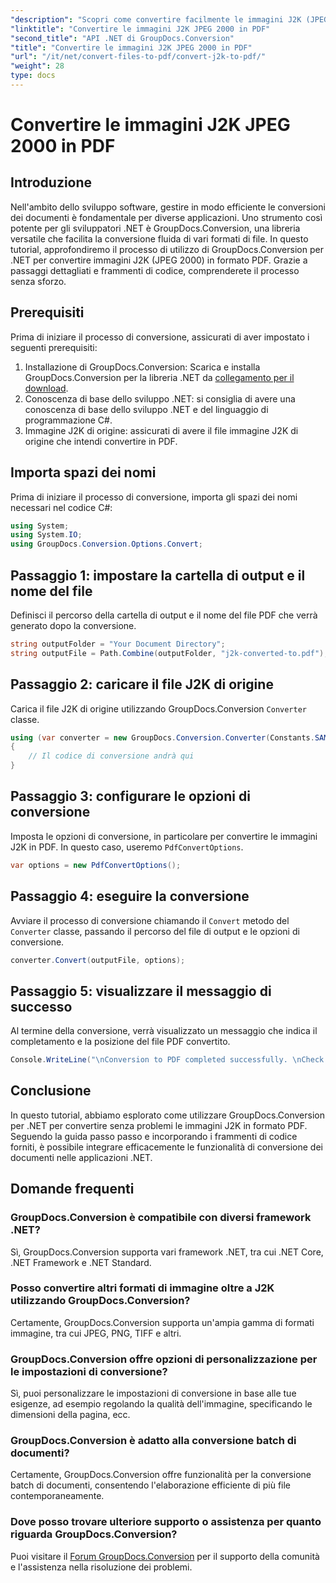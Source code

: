 ```yaml
---
"description": "Scopri come convertire facilmente le immagini J2K (JPEG 2000) in PDF utilizzando GroupDocs.Conversion per .NET. Tutorial passo passo incluso."
"linktitle": "Convertire le immagini J2K JPEG 2000 in PDF"
"second_title": "API .NET di GroupDocs.Conversion"
"title": "Convertire le immagini J2K JPEG 2000 in PDF"
"url": "/it/net/convert-files-to-pdf/convert-j2k-to-pdf/"
"weight": 28
type: docs
---
```

# Convertire le immagini J2K JPEG 2000 in PDF

## Introduzione
Nell'ambito dello sviluppo software, gestire in modo efficiente le conversioni dei documenti è fondamentale per diverse applicazioni. Uno strumento così potente per gli sviluppatori .NET è GroupDocs.Conversion, una libreria versatile che facilita la conversione fluida di vari formati di file. In questo tutorial, approfondiremo il processo di utilizzo di GroupDocs.Conversion per .NET per convertire immagini J2K (JPEG 2000) in formato PDF. Grazie a passaggi dettagliati e frammenti di codice, comprenderete il processo senza sforzo.
## Prerequisiti
Prima di iniziare il processo di conversione, assicurati di aver impostato i seguenti prerequisiti:
1. Installazione di GroupDocs.Conversion: Scarica e installa GroupDocs.Conversion per la libreria .NET da [collegamento per il download](https://releases.groupdocs.com/conversion/net/).
2. Conoscenza di base dello sviluppo .NET: si consiglia di avere una conoscenza di base dello sviluppo .NET e del linguaggio di programmazione C#.
3. Immagine J2K di origine: assicurati di avere il file immagine J2K di origine che intendi convertire in PDF.

## Importa spazi dei nomi
Prima di iniziare il processo di conversione, importa gli spazi dei nomi necessari nel codice C#:
```csharp
using System;
using System.IO;
using GroupDocs.Conversion.Options.Convert;
```

## Passaggio 1: impostare la cartella di output e il nome del file
Definisci il percorso della cartella di output e il nome del file PDF che verrà generato dopo la conversione.
```csharp
string outputFolder = "Your Document Directory";
string outputFile = Path.Combine(outputFolder, "j2k-converted-to.pdf");
```
## Passaggio 2: caricare il file J2K di origine
Carica il file J2K di origine utilizzando GroupDocs.Conversion `Converter` classe.
```csharp
using (var converter = new GroupDocs.Conversion.Converter(Constants.SAMPLE_J2K))
{
    // Il codice di conversione andrà qui
}
```
## Passaggio 3: configurare le opzioni di conversione
Imposta le opzioni di conversione, in particolare per convertire le immagini J2K in PDF. In questo caso, useremo `PdfConvertOptions`.
```csharp
var options = new PdfConvertOptions();
```
## Passaggio 4: eseguire la conversione
Avviare il processo di conversione chiamando il `Convert` metodo del `Converter` classe, passando il percorso del file di output e le opzioni di conversione.
```csharp
converter.Convert(outputFile, options);
```
## Passaggio 5: visualizzare il messaggio di successo
Al termine della conversione, verrà visualizzato un messaggio che indica il completamento e la posizione del file PDF convertito.
```csharp
Console.WriteLine("\nConversion to PDF completed successfully. \nCheck output in {0}", outputFolder);
```

## Conclusione
In questo tutorial, abbiamo esplorato come utilizzare GroupDocs.Conversion per .NET per convertire senza problemi le immagini J2K in formato PDF. Seguendo la guida passo passo e incorporando i frammenti di codice forniti, è possibile integrare efficacemente le funzionalità di conversione dei documenti nelle applicazioni .NET.
## Domande frequenti
### GroupDocs.Conversion è compatibile con diversi framework .NET?
Sì, GroupDocs.Conversion supporta vari framework .NET, tra cui .NET Core, .NET Framework e .NET Standard.
### Posso convertire altri formati di immagine oltre a J2K utilizzando GroupDocs.Conversion?
Certamente, GroupDocs.Conversion supporta un'ampia gamma di formati immagine, tra cui JPEG, PNG, TIFF e altri.
### GroupDocs.Conversion offre opzioni di personalizzazione per le impostazioni di conversione?
Sì, puoi personalizzare le impostazioni di conversione in base alle tue esigenze, ad esempio regolando la qualità dell'immagine, specificando le dimensioni della pagina, ecc.
### GroupDocs.Conversion è adatto alla conversione batch di documenti?
Certamente, GroupDocs.Conversion offre funzionalità per la conversione batch di documenti, consentendo l'elaborazione efficiente di più file contemporaneamente.
### Dove posso trovare ulteriore supporto o assistenza per quanto riguarda GroupDocs.Conversion?
Puoi visitare il [Forum GroupDocs.Conversion](https://forum.groupdocs.com/c/conversion/11) per il supporto della comunità e l'assistenza nella risoluzione dei problemi.